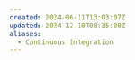 ```yaml
---
created: 2024-06-11T13:03:07Z
updated: 2024-12-10T08:35:00Z
aliases:
  - Continuous Integration
---
```

